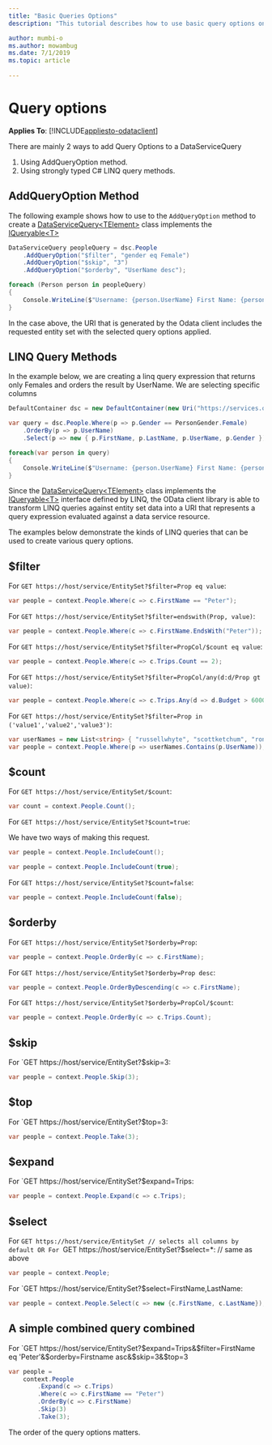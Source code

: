 ```yaml
---
title: "Basic Queries Options"
description: "This tutorial describes how to use basic query options on client side"

author: mumbi-o
ms.author: mowambug
ms.date: 7/1/2019
ms.topic: article
 
---
```

# Query options
**Applies To**: [!INCLUDE[appliesto-odataclient](../../includes/appliesto-odataclient-v7.md)]

There are mainly 2 ways to add Query Options to a DataServiceQuery
1. Using AddQueryOption method.
2. Using strongly typed C# LINQ query methods.

## AddQueryOption Method
The following example shows how to use to the `AddQueryOption` method to create a [DataServiceQuery&lt;TElement&gt;](/dotnet/api/microsoft.odata.client.dataservicequery-1) class implements the [IQueryable&lt;T&gt;](/dotnet/api/system.linq.iqueryable-1)

```csharp
DataServiceQuery peopleQuery = dsc.People
    .AddQueryOption("$filter", "gender eq Female")
    .AddQueryOption("$skip", "3")
    .AddQueryOption("$orderby", "UserName desc");

foreach (Person person in peopleQuery)
{
    Console.WriteLine($"Username: {person.UserName} First Name: {person.FirstName} Gender: {person.Gender}");
}
```

In the case above, the URI that is generated by the Odata client includes the requested entity set with the selected query options applied.

## LINQ Query Methods
In the example below, we are creating a linq query expression that returns only Females and orders the result by UserName. We are selecting specific columns

```csharp
DefaultContainer dsc = new DefaultContainer(new Uri("https://services.odata.org/V4/(S(uvf1y321yx031rnxmcbqmlxw))/TripPinServiceRW/"));

var query = dsc.People.Where(p => p.Gender == PersonGender.Female)
    .OrderBy(p => p.UserName)
    .Select(p => new { p.FirstName, p.LastName, p.UserName, p.Gender });

foreach(var person in query)
{
    Console.WriteLine($"Username: {person.UserName} First Name: {person.FirstName} Gender: {person.Gender}");
}
```

Since the [DataServiceQuery&lt;TElement&gt;](/dotnet/api/microsoft.odata.client.dataservicequery-1) class implements the [IQueryable&lt;T&gt;](/dotnet/api/system.linq.iqueryable-1) interface defined by LINQ, the OData client library is able to transform LINQ queries against entity set data into a URI that represents a query expression evaluated against a data service resource.

The examples below demonstrate the kinds of LINQ queries that can be used to create various query options.

## $filter

For `GET https://host/service/EntitySet?$filter=Prop eq value`:

``` csharp
var people = context.People.Where(c => c.FirstName == "Peter");
```

For `GET https://host/service/EntitySet?$filter=endswith(Prop, value)`:

``` csharp
var people = context.People.Where(c => c.FirstName.EndsWith("Peter"));
```

For `GET https://host/service/EntitySet?$filter=PropCol/$count eq value`:

``` csharp
var people = context.People.Where(c => c.Trips.Count == 2);
```

For `GET https://host/service/EntitySet?$filter=PropCol/any(d:d/Prop gt value)`:

``` csharp
var people = context.People.Where(c => c.Trips.Any(d => d.Budget > 6000));
```

For `GET https://host/service/EntitySet?$filter=Prop in ('value1','value2','value3')`:

``` csharp
var userNames = new List<string> { "russellwhyte", "scottketchum", "ronaldmundy" };
var people = context.People.Where(p => userNames.Contains(p.UserName));
```


## $count

For `GET https://host/service/EntitySet/$count`:

``` csharp
var count = context.People.Count();
```

For `GET https://host/service/EntitySet?$count=true`:

We have two ways of making this request.
``` csharp
var people = context.People.IncludeCount();
```
``` csharp
var people = context.People.IncludeCount(true);
```

For `GET https://host/service/EntitySet?$count=false`:

``` csharp
var people = context.People.IncludeCount(false);
```

## $orderby

For `GET https://host/service/EntitySet?$orderby=Prop`:

``` csharp
var people = context.People.OrderBy(c => c.FirstName);
```

For `GET https://host/service/EntitySet?$orderby=Prop desc`:

``` csharp
var people = context.People.OrderByDescending(c => c.FirstName);
```

For `GET https://host/service/EntitySet?$orderby=PropCol/$count`:

``` csharp
var people = context.People.OrderBy(c => c.Trips.Count);
```

## $skip

For `GET https://host/service/EntitySet?$skip=3:

``` csharp
var people = context.People.Skip(3);
```

## $top

For `GET https://host/service/EntitySet?$top=3:

``` csharp
var people = context.People.Take(3);
```

## $expand

For `GET https://host/service/EntitySet?$expand=Trips:

``` csharp
var people = context.People.Expand(c => c.Trips);
```

## $select

For `GET https://host/service/EntitySet // selects all columns by default
OR
For `GET https://host/service/EntitySet?$select=*: // same as above

``` csharp
var people = context.People;
```

For `GET https://host/service/EntitySet?$select=FirstName,LastName:

``` csharp
var people = context.People.Select(c => new {c.FirstName, c.LastName});
```

## A simple combined query combined

For `GET https://host/service/EntitySet?$expand=Trips&$filter=FirstName eq 'Peter'&$orderby=Firstname asc&$skip=3&$top=3

``` csharp
var people =
    context.People
        .Expand(c => c.Trips)
        .Where(c => c.FirstName == "Peter")
        .OrderBy(c => c.FirstName)
        .Skip(3)
        .Take(3);
```

The order of the query options matters.
